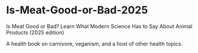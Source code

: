 # Is-Meat-Good-or-Bad-2025

Is Meat Good or Bad? Learn What Modern Science Has to Say About Animal Products (2025 edition)

A health book on carnivore, veganism, and a host of other health topics.
